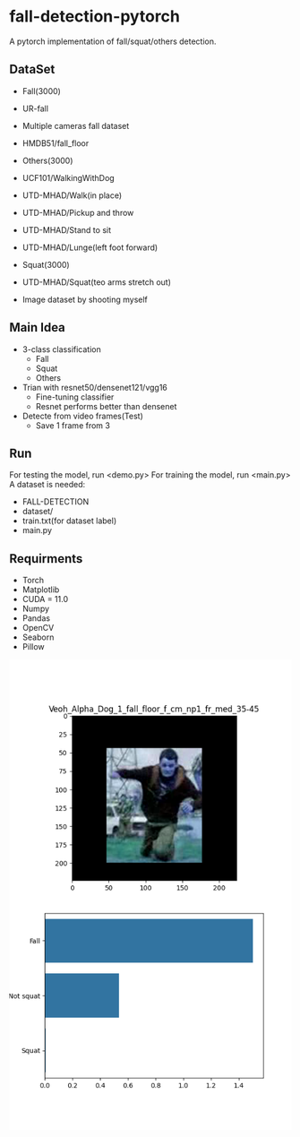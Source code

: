 # fall-detection-pytorch
A pytorch implementation of fall/squat/others detection.
## DataSet
- Fall(3000)
 - UR-fall
 - Multiple cameras fall dataset
 - HMDB51/fall_floor

- Others(3000)
 - UCF101/WalkingWithDog
 - UTD-MHAD/Walk(in place)
 - UTD-MHAD/Pickup and throw
 - UTD-MHAD/Stand to sit
 - UTD-MHAD/Lunge(left foot forward)

- Squat(3000)
 - UTD-MHAD/Squat(teo arms stretch out)
 - Image dataset by shooting myself

## Main Idea
- 3-class classification
  - Fall
  - Squat
  - Others
- Trian with resnet50/densenet121/vgg16
  - Fine-tuning classifier
  - Resnet performs better than densenet
- Detecte from video frames(Test)
  - Save 1 frame from 3

## Run
For testing the model, run <demo.py>
For training the model, run <main.py>
A dataset is needed:
- FALL-DETECTION
 - dataset/
 - train.txt(for dataset label)
 - main.py


## Requirments
- Torch
- Matplotlib
- CUDA = 11.0
- Numpy
- Pandas
- OpenCV
- Seaborn
- Pillow

  
![Imagecontext](./pictures/5.png)
